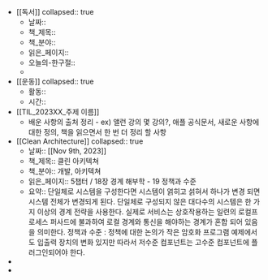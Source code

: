 - [[독서]]
  collapsed:: true
	- 날짜::
	- 책_제목::
	- 책_분야::
	- 읽은_페이지::
	- 오늘의-한구절::
	-
- [[운동]]
  collapsed:: true
	- 활동::
	- 시간::
- [[TIL_2023XX_주제 이름]]
	- 배운 사항의 출처 정리 - ex) 앨런 강의 몇 강의?, 애플 공식문서, 새로운 사항에 대한 정의, 책을 읽으면서 한 번 더 정리 할 사항
- [[Clean Architecture]]
  collapsed:: true
	- 날짜:: [[Nov 9th, 2023]]
	- 책_제목:: 클린 아키텍쳐
	- 책_분야:: 개발, 아키텍쳐
	- 읽은_페이지:: 5챕터 / 18장 경계 해부학 - 19 정책과 수준
	- 요약:: 단일체로 시스템을 구성한다면 시스템이 얽히고 섥혀서 하나가 변경 되면 시스템 전체가 변경되게 된다. 단일체로 구성되지 않은 대다수의 시스템은 한 가지 이상의 경계 전략을 사용한다. 실제로 서비스는 상호작용하는 일련의 로컬프로세스 퍼사드에 불과하여 로컬 경계와 통신을 해야하는 경계가 혼합 되어 있음을 의미한다. 
	  정책과 수준 : 정책에 대한 논의가 작은 암호화 프로그램 예제에서도 입출력 장치의 변화 있지만 따라서 저수준 컴포넌트는 고수준 컴포넌트에 플러그인되어야 한다.
-
-